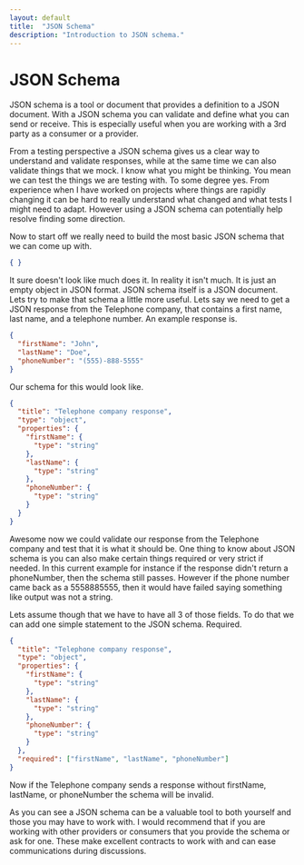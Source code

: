 ```yaml
---
layout: default
title:  "JSON Schema"
description: "Introduction to JSON schema."
---
```

# JSON Schema

JSON schema is a tool or document that provides a definition to a JSON document.
With a JSON schema you can validate and define what you can send or receive.
This is especially useful when you are working with a 3rd party as a consumer or
a provider.  

From a testing perspective a JSON schema gives us a clear way to understand and
validate responses, while at the same time we can also validate things that we
mock. I know what you might be thinking.  You mean we can test the things we are
testing with. To some degree yes.  From experience when I have worked on
projects where things are rapidly changing it can be hard to really understand
what changed and what tests I might need to adapt.  However using a JSON schema
can potentially help resolve finding some direction.

Now to start off we really need to build the most basic JSON schema that we can
come up with.

```json
{ }
```

It sure doesn't look like much does it.  In reality it isn't much.  It is just
an empty object in JSON format.  JSON schema itself is a JSON document.  Lets
try to make that schema a little more useful.  Lets say we need to get a JSON
response from the Telephone company, that contains a first name, last name, and
a telephone number. An example response is.

```json
{
  "firstName": "John",
  "lastName": "Doe",
  "phoneNumber": "(555)-888-5555"
}
```

Our schema for this would look like.

```json
{
  "title": "Telephone company response",
  "type": "object",
  "properties": {
    "firstName": {
      "type": "string"
    },
    "lastName": {
      "type": "string"
    },
    "phoneNumber": {
      "type": "string"
    }
  }
}
```

Awesome now we could validate our response from the Telephone company and test
that it is what it should be.  One thing to know about JSON schema is you can
also make certain things required or very strict if needed.  In this current
example for instance if the response didn't return a phoneNumber, then the
schema still passes.  However if the phone number came back as a 5558885555,
then it would have failed saying something like output was not a string.

Lets assume though that we have to have all 3 of those fields.  To do that we
can add one simple statement to the JSON schema.  Required.

```json
{
  "title": "Telephone company response",
  "type": "object",
  "properties": {
    "firstName": {
      "type": "string"
    },
    "lastName": {
      "type": "string"
    },
    "phoneNumber": {
      "type": "string"
    }
  },
  "required": ["firstName", "lastName", "phoneNumber"]
}
```

Now if the Telephone company sends a response without firstName, lastName, or
phoneNumber the schema will be invalid.

As you can see a JSON schema can be a valuable tool to both yourself and those
you may have to work with.  I would recommend that if you are working with other
providers or consumers that you provide the schema or ask for one.  These make
excellent contracts to work with and can ease communications during discussions.
